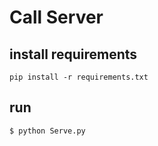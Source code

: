 # Call Server

## install requirements

```
pip install -r requirements.txt
```

## run

```
$ python Serve.py
```

